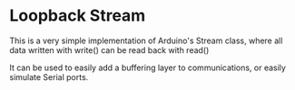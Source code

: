 Loopback Stream
===============

This is a very simple implementation of Arduino's Stream class, where all data written with write() can be read back with read()

It can be used to easily add a buffering layer to communications, or easily simulate Serial ports.
